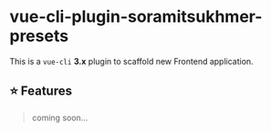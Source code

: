 # vue-cli-plugin-soramitsukhmer-presets

This is a `vue-cli` **3.x** plugin to scaffold new Frontend application.

## ⭐ Features

> coming soon...
